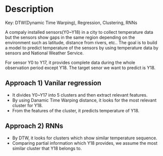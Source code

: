 # Description

Key: DTW(Dynamic Time Warping), Regression, Clustering, RNNs

A compaly installed sensors(Y0~Y18) in a city to collect temperature data but the sensors show gaps in the same region depending on the environment such as latitude, distance from rivers, etc.. 
The goal is to build a model to predict temperature of the sensors by using temperature data by sensors and National Weather Service.

For sensor Y0 to Y17, it provides complete data during the whole observation period except Y18. 
The target senor we want to predict is Y18. 

## Approach 1) Vanilar regression
- It divides Y0~Y17 into 5 clusters and then extract relevant features.
- By using Danamic Time Warping distance, it looks for the most relevant cluster for Y18. 
- From the features of the cluster, it predicts temperature of Y18. 

## Approach 2) RNNs 
- By DTW, it looks for clusters which show similar temperature sequence. 
- Comparing partial information which Y18 provides, we assume the most similar cluster that Y18 belongs to. 
